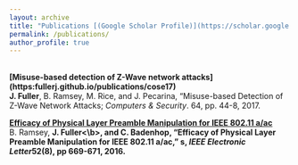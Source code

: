 ```yaml
---
layout: archive
title: "Publications [(Google Scholar Profile)](https://scholar.google.com/citations?user=mZ_cDEYAAAAJ&hl=en&oi=ao)"
permalink: /publications/
author_profile: true
---
```


<br>
<b>[Misuse-based detection of Z-Wave network attacks](https:fullerj.github.io/publications/cose17)</b> <br>
<b>J. Fuller</b>, B. Ramsey, M. Rice, and J. Pecarina, “Misuse-based Detection of Z-Wave Network Attacks; <i>Computers & Security</i>. 64, pp. 44-8, 2017.

<b>[Efficacy of Physical Layer Preamble Manipulation for IEEE 802.11 a/ac](https:fullerj.github.io/publications/iet16)</b> <br>
B. Ramsey, <b>J. Fuller<\b>, and C. Badenhop, “Efficacy of Physical Layer Preamble Manipulation for IEEE 802.11 a/ac,” s, <i>IEEE Electronic Letter</i>52(8), pp 669-671, 2016.
